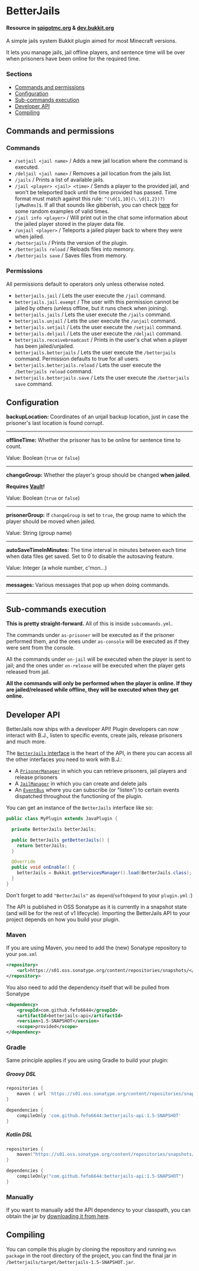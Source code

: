 # BetterJails


#### Resource in [spigotmc.org](https://www.spigotmc.org/resources/betterjails.76001/) & [dev.bukkit.org](https://dev.bukkit.org/projects/betterjails)

A simple jails system Bukkit plugin aimed for most Minecraft versions.

It lets you manage jails, jail offline players, and sentence time will be over when prisoners have
been online for the required time.


### Sections

* [Commands and permissions](#Commands-and-permissions)
* [Configuration](#Configuration)
* [Sub-commands execution](#Sub-commands-execution)
* [Developer API](#Developer-API)
* [Compiling](#Compiling)


## Commands and permissions


### Commands

* `/setjail <jail name>` / Adds a new jail location where the command is executed.
* `/deljail <jail name>` / Removes a jail location from the jails list.
* `/jails` / Prints a list of available jails.
* `/jail <player> <jail> <time>` / Sends a player to the provided jail, and won't be teleported back
  until the time provided has passed. Time format must match against this
  rule: `^(\d{1,10}(\.\d{1,2})?)[yMwdhms]$`. If all that sounds like gibberish, you can
  check [here](https://onlinetexttools.com/generate-text-from-regex?regex=%5E(%5Cd%7B1%2C5%7D(%5C.%5Cd%7B1%2C2%7D)%3F)%5ByMwdhms%5D%24&results=10)
  for some random examples of valid times.
* `/jail info <player>` / Will print out in the chat some information about the jailed player stored
  in the player data file.
* `/unjail <player>` / Teleports a jailed player back to where they were when jailed.
* `/betterjails` / Prints the version of the plugin.
* `/betterjails reload` / Reloads files into memory.
* `/betterjails save` / Saves files from memory.


### Permissions

All permissions default to operators only unless otherwise noted.

* `betterjails.jail` / Lets the user execute the `/jail` command.
* `betterjails.jail.exempt` / The user with this permission cannot be jailed by others (unless
  offline, but it runs check when joining).
* `betterjails.jails` / Lets the user execute the `/jails` command.
* `betterjails.unjail` / Lets the user execute the `/unjail` command.
* `betterjails.setjail` / Lets the user execute the `/setjail` command.
* `betterjails.deljail` / Lets the user execute the `/deljail` command.
* `betterjails.receivebroadcast` / Prints in the user's chat when a player has been jailed/unjailed.
* `betterjails.betterjails` / Lets the user execute the `/betterjails` command. Permission defaults
  to true for all users.
* `betterjails.betterjails.reload` / Lets the user execute the `/betterjails reload` command.
* `betterjails.betterjails.save` / Lets the user execute the `/betterjails save` command.


## Configuration

**backupLocation:**
Coordinates of an unjail backup location, just in case the prisoner's last location is found
corrupt.

___

**offlineTime:**
Whether the prisoner has to be online for sentence time to count.

Value: Boolean (`true` or `false`)

___

**changeGroup:**
Whether the player's group should be changed **when jailed**.

**Requires [Vault](https://dev.bukkit.org/projects/vault/files)!**

Value: Boolean (`true` or `false`)

___

**prisonerGroup:**
If `changeGroup` is set to `true`, the group name to which the player should be moved when jailed.

Value: String (group name)

___

**autoSaveTimeInMinutes:**
The time interval in minutes between each time when data files get saved. Set to 0 to disable the
autosaving feature.

Value: Integer (a whole number, c'mon...)

___

**messages:**
Various messages that pop up when doing commands.

___


## Sub-commands execution

**This is pretty straight-forward.**
All of this is inside `subcommands.yml`.

The commands under `as-prisoner` will be executed as if the prisoner performed them, and the ones
under `as-console` will be executed as if they were sent from the console.

All the commands under `on-jail` will be executed when the player is sent to jail; and the ones
under `on-release` will be executed when the player gets released from jail.

**All the commands will only be performed when the player is online. If they are jailed/released
while offline, they will be executed when they get online.**


## Developer API

BetterJails now ships with a developer API! Plugin developers can now interact with B.J., listen to
specific events, create jails, release prisoners and much more.

The [`BetterJails` interface](https://github.com/Fefo6644/BetterJails/blob/v1/api/src/main/java/com/github/fefo/betterjails/api/BetterJails.java) is the heart of the API, in there you can access all the other interfaces you need to work with B.J.:
* A [`PrisonerManager`](https://github.com/Fefo6644/BetterJails/blob/v1/api/src/main/java/com/github/fefo/betterjails/api/model/prisoner/PrisonerManager.java) in which you can retrieve prisoners, jail players and release prisoners
* A [`JailManager`](https://github.com/Fefo6644/BetterJails/blob/v1/api/src/main/java/com/github/fefo/betterjails/api/model/jail/JailManager.java) in which you can create and delete jails
* An [`EventBus`](https://github.com/Fefo6644/BetterJails/blob/v1/api/src/main/java/com/github/fefo/betterjails/api/event/EventBus.java) where you can subscribe (or "listen") to certain events dispatched throughout the functioning of the plugin.

You can get an instance of the `BetterJails` interface like so:

````java
public class MyPlugin extends JavaPlugin {

  private BetterJails betterJails;

  public BetterJails getBetterJails() {
    return betterJails;
  }

  @Override
  public void onEnable() {
    betterJails = Bukkit.getServicesManager().load(BetterJails.class);
  }
}
````

Don't forget to add `"BetterJails"` as `depend`/`softdepend` to your `plugin.yml` :)

The API is published in OSS Sonatype as it is currently in a snapshot state (and will be for the
rest of v1 lifecycle). Importing the BetterJails API to your project depends on how you build your
plugin.


### Maven

If you are using Maven, you need to add the (new) Sonatype repository to your `pom.xml`
```xml
<repository>
    <url>https://s01.oss.sonatype.org/content/repositories/snapshots/</url>
</repository>
```
You also need to add the dependency itself that will be pulled from Sonatype
```xml
<dependency>
    <groupId>com.github.fefo6644</groupId>
    <artifactId>betterjails-api</artifactId>
    <version>1.5-SNAPSHOT</version>
    <scope>provided</scope>
</dependency>
```


### Gradle

Same principle applies if you are using Gradle to build your plugin:


##### Groovy DSL

```groovy
repositories {
    maven { url 'https://s01.oss.sonatype.org/content/repositories/snapshots/' }
}

dependencies {
    compileOnly 'com.github.fefo6644:betterjails-api:1.5-SNAPSHOT'
}
```


##### Kotlin DSL

```kotlin
repositories {
    maven("https://s01.oss.sonatype.org/content/repositories/snapshots/")
}

dependencies {
    compileOnly("com.github.fefo6644:betterjails-api:1.5-SNAPSHOT")
}
```


### Manually

If you want to manually add the API dependency to your classpath, you can obtain the jar by [downloading it from here](https://s01.oss.sonatype.org/content/repositories/snapshots/com/github/fefo6644/betterjails-api/1.5-SNAPSHOT/).


## Compiling

You can compile this plugin by cloning the repository and running `mvn package` in the root
directory of the project, you can find the final jar in `/betterjails/target/betterjails-1.5-SNAPSHOT.jar`.
